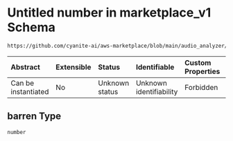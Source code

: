 # Untitled number in marketplace\_v1 Schema

```txt
https://github.com/cyanite-ai/aws-marketplace/blob/main/audio_analyzer/schemes/marketplace_v1/schema/marketplace_v1.schema.json#/properties/analysis/properties/moodAdvanced_v8/properties/mean/properties/barren
```



| Abstract            | Extensible | Status         | Identifiable            | Custom Properties | Additional Properties | Access Restrictions | Defined In                                                                                   |
| :------------------ | :--------- | :------------- | :---------------------- | :---------------- | :-------------------- | :------------------ | :------------------------------------------------------------------------------------------- |
| Can be instantiated | No         | Unknown status | Unknown identifiability | Forbidden         | Allowed               | none                | [marketplace\_v1.schema.json\*](../schema/marketplace_v1.schema.json "open original schema") |

## barren Type

`number`
